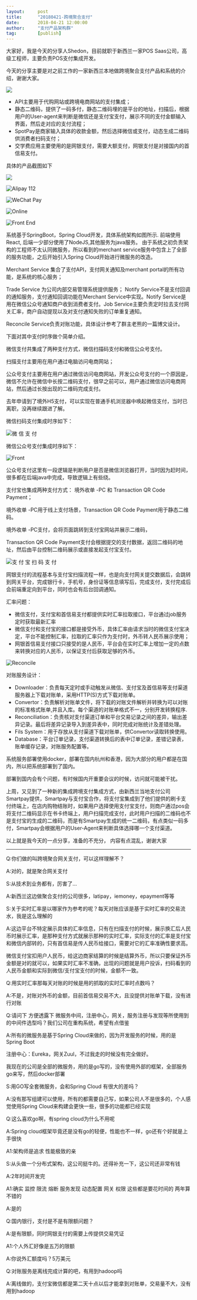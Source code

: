 ```yaml
---  
layout:     post   
title:      "20180421-跨境聚合支付"  
date:       2018-04-21 12:00:00  
author:     "支付产品架构群"  
tag:		[publish]   
--- 
```


大家好，我是今天的分享人Shedon，目前就职于新西兰一家POS
Saas公司，高级工程师，主要负责POS支付集成开发。

今天的分享主要是对之前工作的一家新西兰本地做跨境聚合支付产品和系统的介绍，谢谢大家。

![](http://static.cocolian.org/img/20180421/5c188c406c7218f9193725369ad5ccba.png)

- API主要用于代购网站或跨境电商网站的支付集成；  
- 静态二维码，提供了一码多付，静态二维码埋的是平台的地址，扫描后，根据用户的User-agent来判断是微信还是支付宝支付，展示不同的支付金额输入界面，然后走对应的支付流程；  
- SpotPay是商家输入具体的收款金额，然后选择微信或支付，动态生成二维码供消费者扫码支付；  
- 交学费应用主要使用的是网银支付，需要大额支付，网银支付是对接国内的首信易支付。  

具体的产品截图如下

![](http://static.cocolian.org/img/20180421/2cd018be048d6c08df3f4870176f89bb.png)

![Alipay 112](http://static.cocolian.org/img/20180421/ad1a541ab98d19bc7e8828418bc09be8.png) 

![WeChat Pay ](http://static.cocolian.org/img/20180421/ce41b3ce8168d5db94c94c574af77d4a.png)

![Online ](http://static.cocolian.org/img/20180421/bd06de5da8b94bb1dd5d1eca7969d0da.png)

![Front End](http://static.cocolian.org/img/20180421/cac8fbedda81b7b63f6fe82bdc7f0ae1.png)

系统基于SpringBoot，Spring Cloud开发，具体系统架构如图所示.
前端使用React, 后端一少部分使用了NodeJS,其他服务为java服务。
由于系统之初负责架构的工程师不太认同微服务，所以看到的merchant service服务中包含上了全部的服务功能，之后开始引入Spring Cloud开始进行微服务的改造。

Merchant Service 集合了支付API，支付网关通知及merchant portal的所有功能，是系统的核心服务；

Trade Service 为公司内部交易管理系统提供服务； Notify Service不是支付回调的通知服务，支付通知回调功能在Merchant
Service中实现。Notify Service是用在微信公众号通知商户收到消费者支付。Job Service主要负责定时拉去支付网关汇率，商户自动提现以及对支付通知失败的订单重复通知。

Reconcile Service负责对账功能，具体设计参考了群主老熊的一篇博文设计。

下面对其中支付时序做个简单介绍。

微信支付共集成了两种支付方式，微信扫描码支付和微信公众号支付。

扫描支付主要用在用户通过电脑访问电商网站；

公众号支付主要用在用户通过微信访问电商网站，开发公众号支付的一个原因是，微信不允许在微信中长按二维码支付，很早之前可以，用户通过微信访问电商网站，然后通过长按出现的二维码完成支付。

去年申请到了境外H5支付，可以实现在普通手机浏览器中唤起微信支付，当时已离职，没再继续跟进了解。

微信扫码支付集成时序如下：

![微 信 支 付 ](http://static.cocolian.org/img/20180421/09dda65ee4acfc7dacf0ba783f1d65e4.png)

微信公众号支付集成时序如下：

![Front](http://static.cocolian.org/img/20180421/3ea9f4f2177976b1491b01cf3a5d1dd7.png)

公众号支付这里有一段逻辑是判断用户是否是微信浏览器打开，当时因为赶时间，很多都在后端java中完成，导致逻辑上有些绕。

支付宝也集成两种支付方式： 境外收单 -PC 和 Transaction QR Code Payment；

境外收单 -PC用于线上支付场景，Transaction QR Code Payment用于静态二维码。

境外收单 -PC支付，会将页面跳转到支付宝网站并展示二维码，

Transaction QR Code Payment支付会根据提交的支付数据，返回二维码的地址，然后由平台控制二维码展示或直接发起支付宝支付。

![支 付 宝 扫 码 支 付 ](http://static.cocolian.org/img/20180421/f3ace4b216ad2d4f746a113856129774.png)

网银支付的流程基本与支付宝扫描流程一样，也是向支付网关提交数据后，会跳转到网关平台，完成银行卡，手机号，身份证等信息填写后，完成支付，支付完成后会前端重定向到平台，同时也会有后台回调通知。

汇率问题：

- 微信支付，支付宝和首信易支付都提供实时汇率拉取接口，平台通过job服务定时获取最新汇率
- 微信支付和支付宝的接口都是接受外币，具体汇率由请求当时的微信支付宝决定，平台不能控制汇率，拉取的汇率只作为支付时，外币转人民币展示使用；
- 网银首信易支付接口只接受的是人民币，平台会在实时汇率上增加一定的点数来转换对应的人民币，以保证支付后获取足够的外币。

![Reconcile](http://static.cocolian.org/img/20180421/8c8c67433af01a48bd33d73435044bdb.png)

对账服务设计：

- Downloader：负责每天定时或手动触发从微信、支付宝及首信易等支付渠道服务器上下载对账单，采用HTTP(S)方式下载对账单。
- Convertor：负责解析对账单文件，将下载的对账文件解析并转换为可以对账的标准格式账单,并且入库。每个渠道的对账单格式不一，分别开发转换程序.
- Reconciliation：负责核对支付渠道订单和平台交易记录之间的差异，输出差异记录。最后将差异记录导入到差异表中，同时完成对账统计及差错处理。
- Fils System：用于存放从支付渠道下载对账单，供Convertor读取转换使用。
- Database：平台订单记录，支付渠道转换后的表中订单记录，差错记录表，账单缓存记录，对账服务配置等。

系统服务部署使用docker，部署在国内杭州和香港，因为大部分的用户都是在国内，所以把系统部署到了国内。

部署到国内会有个问题，有时候国内开重要会议的时候，访问就可能被干扰。

上周，又见到了一种新的集成跨境支付集成方式，由新西兰当地支付公司Smartpay提供，Smartpay与支付宝合作，将支付宝集成到了他们提供的刷卡支付终端上，在店内购物结账时，如果用户选择使用支付宝支付，则商户通过pos会将支付二维码显示在书卡终端上，用户扫描完成支付，此时用户扫描的二维码也不是支付宝的生成的二维码，而是有Smartpay生成的统一二维码，有点类似一码多付，Smartpay会根据用户的User-Agent来判断具体选择哪一个支付渠道。

以上就是我今天的一点分享，准备的不充分， 内容有点混乱，谢谢大家

---


Q:你们做的叫跨境聚合网关支付，可以这样理解不？

A:对的，就是聚合网关支付

S:从技术到业务都有，厉害了…

A:新西兰这边做聚合支付的公司很多，latipay，iemoney，epayment等等

S:关于实时汇率是以哪家作为参考的呢？每天对账应该是基于实时汇率的交易流水，我是这么理解的

A:这边平台不特定展示具体的汇率信息，只有在扫描支付的时候，展示换汇后人民币时展示汇率，是那种支付方式就展示那种的实时汇率，实际支付的汇率是支付宝和微信内部转的，只有首信易是传人民币给接口，需要对它的汇率准确性要求高。

微信支付宝扣用户人民币，给这边商家结算的时候是结算外币，所以只要保证外币金额是对的就可以，如果实时汇率不准确，出现的问题就是用户投诉，扫码看到的人民币金额和实际到微信/支付宝支付的时候，金额不一致。

Q:用实时汇率那每天对账的时候是用的抓取的实时汇率时点数吗？

A:不是，对账对外币的金额，目前首信易交易不大，且没提供对账单下载，没有进行对账

Q:请问下 方便透露下
微服务中间，注册中心，网关，服务注册与发现等所使用到的中间件选型吗？我们公司在重构系统，希望有点借鉴

A:所有的微服务是基于Spring Cloud来做的，因为开发服务的时候，用的是Spring Boot

注册中心：Eureka，网关Zuul，不过我走的时候没有完全做好。

我现在的公司是全部的微服务，用的是go写的，没有使用外部的框架，全部服务go来写，然后docker部署

S:用GO写全套微服务，会和Spring Cloud 有很大的差吗？

A:没有那写组建可以使用，所有的都需要自己写，如果公司人不是很多的，个人感觉使用Spring
Cloud来构建会更快一些，很多的功能都已经实现

Q:这么喜欢go啊，有spring cloud为什么不用呢

A:Spring cloud框架毕竟还是没有go的轻便，性能也不一样，go还有个好就是上手很快

A1:架构师是追求 性能极致的亲

S:从头做一个分布式架构，这公司挺牛的。还得补充一下，这公司还非常有钱

A:2年时间开发完

A1:确实 监控 限流 熔断 服务发现 动态配置 网关 权限 这些都是要花时间的
两年算不错的

A:是的

Q:国内银行，支付是不是有限额问题？

A:是有限额，同时网银支付的需要上传提供交易凭证

A1:个人外汇好像是五万的限额

A:你说外汇额度吗？5万美元

Q:对账服务是离线完成计算的吧，有用到hadoop吗

A:离线做的，支付宝微信都是第二天十点以后才能拿到对账单，交易量不大，没有用到hadoop

 
